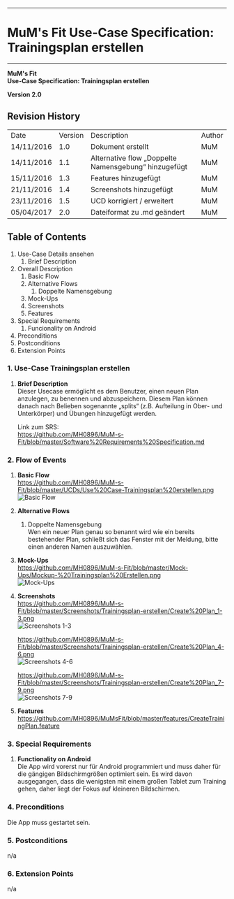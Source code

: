 -------------
# MuM's Fit Use-Case Specification: Trainingsplan erstellen #
-------------
**MuM's Fit**  
**Use-Case Specification: Trainingsplan erstellen**

**Version 2.0**

## Revision History ##
<table>
<tr><td>Date</td><td>Version</td><td>Description</td><td>Author</td></tr>
<tr><td>14/11/2016</td><td>1.0</td><td>Dokument erstellt</td><td>MuM</td></tr>
<tr><td>14/11/2016</td><td>1.1</td><td>Alternative flow „Doppelte Namensgebung“ hinzugefügt</td><td>MuM</td></tr>
<tr><td>15/11/2016</td><td>1.3</td><td>Features hinzugefügt</td><td>MuM</td></tr>
<tr><td>21/11/2016</td><td>1.4</td><td>Screenshots hinzugefügt</td><td>MuM</td></tr>
<tr><td>23/11/2016</td><td>1.5</td><td>UCD korrigiert / erweitert</td><td>MuM</td></tr>
<tr><td>05/04/2017</td><td>2.0</td><td>Dateiformat zu .md geändert</td><td>MuM</td></tr>
</table>

## Table of Contents ##
1. Use-Case Details ansehen
	1. Brief Description
2. Overall Description
	1. Basic Flow
	2. Alternative Flows
		1. Doppelte Namensgebung
	3. Mock-Ups
	4. Screenshots
	5. Features
3. Special Requirements
	1. Funcionality on Android
4. Preconditions
5. Postconditions
6. Extension Points

### 1. Use-Case Trainingsplan erstellen ###
1. **Brief Description**  
Dieser Usecase ermöglicht es dem Benutzer, einen neuen Plan anzulegen, zu benennen und abzuspeichern. Diesem Plan können danach nach Belieben sogenannte „splits“ (z.B. Aufteilung in Ober- und Unterkörper) und Übungen hinzugefügt werden. 

	Link zum SRS:   
	<a href="https://github.com/MH0896/MuM-s-Fit/blob/master/Software%20Requirements%20Specification.md">https://github.com/MH0896/MuM-s-Fit/blob/master/Software%20Requirements%20Specification.md</a>

### 2. Flow of Events ###
1. **Basic Flow**  
<a href="https://github.com/MH0896/MuM-s-Fit/blob/master/UCDs/Use%20Case-Trainingsplan%20erstellen.png">https://github.com/MH0896/MuM-s-Fit/blob/master/UCDs/Use%20Case-Trainingsplan%20erstellen.png</a>  
![Basic Flow](https://github.com/MH0896/MuM-s-Fit/blob/master/UCDs/Use%20Case-Trainingsplan%20erstellen.png "Basic Flow")
2. **Alternative Flows**
	1. Doppelte Namensgebung  
Wen ein neuer Plan genau so benannt wird wie ein bereits bestehender Plan, schließt sich das Fenster mit der Meldung, bitte einen anderen Namen auszuwählen.
3. **Mock-Ups**  
<a href="https://github.com/MH0896/MuM-s-Fit/blob/master/Mock-Ups/Mockup-%20Trainingsplan%20Erstellen.png">https://github.com/MH0896/MuM-s-Fit/blob/master/Mock-Ups/Mockup-%20Trainingsplan%20Erstellen.png</a>  
![Mock-Ups](https://github.com/MH0896/MuM-s-Fit/blob/master/Mock-Ups/Mockup-%20Trainingsplan%20Erstellen.png "Mock-Ups")
4. **Screenshots**  
<a href="https://github.com/MH0896/MuM-s-Fit/blob/master/Screenshots/Trainingsplan-erstellen/Create%20Plan_1-3.png">https://github.com/MH0896/MuM-s-Fit/blob/master/Screenshots/Trainingsplan-erstellen/Create%20Plan_1-3.png</a>  
![Screenshots 1-3](https://github.com/MH0896/MuM-s-Fit/blob/master/Screenshots/Trainingsplan-erstellen/Create%20Plan_1-3.png")

	<a href="https://github.com/MH0896/MuM-s-Fit/blob/master/Screenshots/Trainingsplan-erstellen/Create%20Plan_4-6.png">https://github.com/MH0896/MuM-s-Fit/blob/master/Screenshots/Trainingsplan-erstellen/Create%20Plan_4-6.png</a>  
	![Screenshots 4-6](https://github.com/MH0896/MuM-s-Fit/blob/master/Screenshots/Trainingsplan-erstellen/Create%20Plan_4-6.png "Screenshots 4-6")

	<a href="https://github.com/MH0896/MuM-s-Fit/blob/master/Screenshots/Trainingsplan-erstellen/Create%20Plan_7-9.png">https://github.com/MH0896/MuM-s-Fit/blob/master/Screenshots/Trainingsplan-erstellen/Create%20Plan_7-9.png</a>  
	![Screenshots 7-9](https://github.com/MH0896/MuM-s-Fit/blob/master/Screenshots/Trainingsplan-erstellen/Create%20Plan_7-9.png "Screenshots 7-9")
5. **Features**  
<a href="https://github.com/MH0896/MuMsFit/blob/master/features/CreateTrainingPlan.feature">https://github.com/MH0896/MuMsFit/blob/master/features/CreateTrainingPlan.feature</a>

### 3. Special Requirements ###
1. **Functionality on Android**  
Die App wird vorerst nur für Android programmiert und muss daher für die gängigen Bildschirmgrößen optimiert sein. Es wird davon ausgegangen, dass die wenigsten mit einem großen Tablet zum Training gehen, daher liegt der Fokus auf kleineren Bildschirmen.

### 4. Preconditions ###
Die App muss gestartet sein.

### 5. Postconditions ###
n/a

### 6. Extension Points ###
n/a